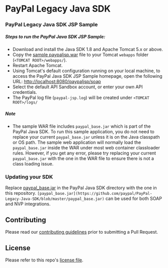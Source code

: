 # PayPal Legacy Java SDK

### PayPal Legacy Java SDK JSP Sample

##### Steps to run the PayPal Java SDK JSP Sample:
- Download and install the Java SDK 1.8 and Apache Tomcat 5.x or above.
- Copy the [sample paypaljsp.war](https://github.com/paypal/PayPal-Legacy-Java-SDK/blob/master/sample/paypaljsp.war) file to your Tomcat `webapps` folder (`<TOMCAT ROOT>/webapps/`).
- Restart Apache Tomcat.
- Using Tomcat's default configuration running on your local machine, to access the PayPal Java SDK JSP Sample homepage, open the following URL: [http://localhost:8080/paypaljsp/soap](http://localhost:8080/paypaljsp/soap)
- Select the default API Sandbox account, or enter your own API credentials.
- The PayPal log file (`paypal-jsp.log`) will be created under `<TOMCAT ROOT>/logs/`

##### Note
- The sample WAR file includes `paypal_base.jar` which is part of the PayPal Java SDK. To run this sample application, you do not need to replace your current `paypal_base.jar` unless it is on the Java classpath or OS path. The sample web application will normally load the `paypal_base.jar` inside the WAR under most web container classloader rules. However, if you get any error, please try replacing your current `paypal_base.jar` with the one in the WAR file to ensure there is not a class loading issue.


### Updating your SDK
Replace [paypal_base.jar](https://github.com/paypal/PayPal-Legacy-Java-SDK/blob/master/paypal_base.jar) in the PayPal Java SDK directory with the one in this repository.  `[paypal_base.jar](https://github.com/paypal/PayPal-Legacy-Java-SDK/blob/master/paypal_base.jar)` can be used for both SOAP and NVP integrations.

Contributing
------------

Please read our [contributing guidelines](CONTRIBUTING.md) prior to submitting a Pull Request.

License
-------

Please refer to this repo's [license file](LICENSE).
